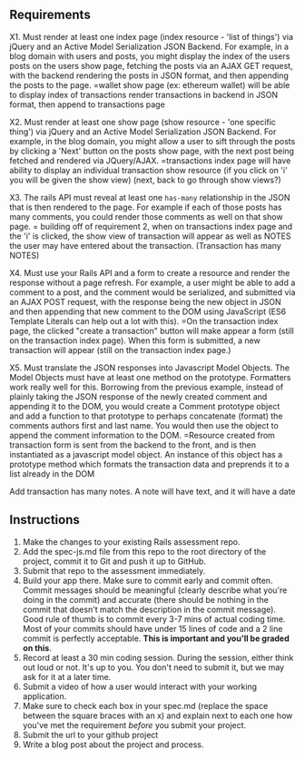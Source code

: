 ## Requirements

 X1. Must render at least one index page (index resource - 'list of things') via jQuery and an Active Model Serialization JSON Backend. For example, in a blog domain with users and posts, you might display the index of the users posts on the users show page, fetching the posts via an AJAX GET request, with the backend rendering the posts in JSON format, and then appending the posts to the page.
 =wallet show page (ex: ethereum wallet) will be able to display index of transactions
 render transactions in backend in JSON format, then append to transactions page

 X2. Must render at least one show page (show resource - 'one specific thing') via jQuery and an Active Model Serialization JSON Backend. For example, in the blog domain, you might allow a user to sift through the posts by clicking a 'Next' button on the posts show page, with the next post being fetched and rendered via JQuery/AJAX.
 =transactions index page will have ability to display an individual transaction show resource (if you click on 'i'
 you will be given the show view) (next, back to go through show views?)

 X3. The rails API must reveal at least one `has-many` relationship in the JSON that is then rendered to the page. For example if each of those posts has many comments, you could render those comments as well on that show page.
 = building off of requirement 2, when on transactions index page and the 'i' is clicked, the show view of transaction will appear as well as NOTES the user may have entered about the transaction. (Transaction has many NOTES)

 X4. Must use your Rails API and a form to create a resource and render the response without a page refresh. For example, a user might be able to add a comment to a post, and the comment would be serialized, and submitted via an AJAX POST request, with the response being the new object in JSON and then appending that new comment to the DOM using JavaScript (ES6 Template Literals can help out a lot with this).
 =On the transaction index page, the clicked "create a transaction" button will make appear a form (still on the transaction index page). When this form is submitted, a new transaction will appear (still on the transaction index page.)

 X5. Must translate the JSON responses into Javascript Model Objects. The Model Objects must have at least one method on the prototype. Formatters work really well for this. Borrowing from the previous example, instead of plainly taking the JSON response of the newly created comment and appending it to the DOM, you would create a Comment prototype object and add a function to that prototype to perhaps concatenate (format) the comments authors first and last name. You would then use the object to append the comment information to the DOM.
=Resource created from transaction form is sent from the backend to the front, and is then instantiated as a javascript model object.  An instance of this object has a prototype method which formats the transaction data and preprends it to a list already in the DOM

Add transaction has many notes.  A note will have text, and it will have a date
## Instructions

1. Make the changes to your existing Rails assessment repo.
2. Add the spec-js.md file from this repo to the root directory of the project, commit it to Git and push it up to GitHub.
3. Submit that repo to the assessment immediately.
4. Build your app there. Make sure to commit early and commit often. Commit messages should be meaningful (clearly describe what you're doing in the commit) and accurate (there should be nothing in the commit that doesn't match the description in the commit message). Good rule of thumb is to commit every 3-7 mins of actual coding time. Most of your commits should have under 15 lines of code and a 2 line commit is perfectly acceptable. **This is important and you'll be graded on this**.
6. Record at least a 30 min coding session. During the session, either think out loud or not. It's up to you. You don't need to submit it, but we may ask for it at a later time.
7. Submit a video of how a user would interact with your working application.
8. Make sure to check each box in your spec.md (replace the space between the square braces with an x) and explain next to each one how you've met the requirement *before* you submit your project.
9. Submit the url to your github project
10. Write a blog post about the project and process.